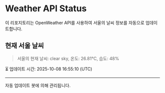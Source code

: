 
# Weather API Status

이 리포지토리는 OpenWeather API를 사용하여 서울의 날씨 정보를 자동으로 업데이트합니다.

## 현재 서울 날씨
> 서울의 현재 날씨: clear sky, 온도: 26.81°C, 습도: 48%

⏳ 업데이트 시간: 2025-10-08 16:55:10 (UTC)

---
자동 업데이트 봇에 의해 관리됩니다.
